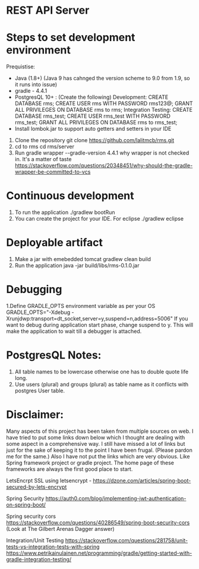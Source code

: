 # REST API Server
# Steps to set development environment
Prequistise:
- Java (1.8+) (Java 9 has cahnged the version scheme to 9.0 from 1.9, so it runs into issue)
- gradle - 4.4.1
- PostgresQL 10+ : (Create the following)
    Development:
     CREATE DATABASE rms;
     CREATE USER rms WITH PASSWORD rms123@;
     GRANT ALL PRIVILEGES ON DATABASE rms to rms;
    Integration Testing:
     CREATE DATABASE rms_test;
     CREATE USER rms_test WITH PASSWORD rms_test;
     GRANT ALL PRIVILEGES ON DATABASE rms to rms_test;
- Install lombok.jar to support auto getters and setters in your IDE
    
1. Clone the repository
    git clone https://github.com/lalitmcb/rms.git
2. cd to rms
    cd rms/server   
3. Run 
    gradle wrapper --gradle-version 4.4.1 
   why wrapper is not checked in. It's a matter of taste
    https://stackoverflow.com/questions/20348451/why-should-the-gradle-wrapper-be-committed-to-vcs
    
# Continuous development
1. To run the application 
     ./gradlew bootRun
2. You can create the project for your IDE.
   For eclipse
     ./gradlew eclipse
     
# Deployable artifact
1. Make a jar with emebedded tomcat 
     gradlew clean build
2. Run the application
     java -jar build/libs/rms-0.1.0.jar

# Debugging
1.Define GRADLE_OPTS environment variable as per your OS
      GRADLE_OPTS="-Xdebug -Xrunjdwp:transport=dt_socket,server=y,suspend=n,address=5006"
  If you want to debug during application start phase, change suspend to y. This will
  make the application to wait till a debugger is attached.

# PostgresQL Notes:
1. All table names to be lowercase otherwise one has to double quote life long.
2. Use users (plural) and groups (plural) as table name as it conflicts with postgres User table.

# Disclaimer:
Many aspects of this project has been taken from multiple sources on web. I have tried to put some
links down below which I thought are dealing with some aspect in a comprehensive way.
I still have missed a lot of links but just for the sake of keeping it to the point I have been
frugal. (Please pardon me for the same.)
Also I have not put the links which are very obvious. Like Spring framework project or gradle project.
The home page of these frameworks are always the first good place to start.

LetsEncrpt
SSL using letsencrypt - https://dzone.com/articles/spring-boot-secured-by-lets-encrypt

Spring Security
https://auth0.com/blog/implementing-jwt-authentication-on-spring-boot/

Spring security cors
https://stackoverflow.com/questions/40286549/spring-boot-security-cors
   (Look at The Gilbert Arenas Dagger answer)

Integration/Unit Testing
https://stackoverflow.com/questions/281758/unit-tests-vs-integration-tests-with-spring
https://www.petrikainulainen.net/programming/gradle/getting-started-with-gradle-integration-testing/